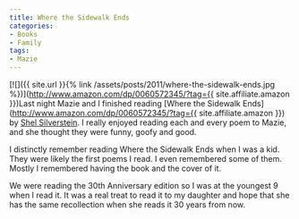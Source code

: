 ```yaml
---
title: Where the Sidewalk Ends
categories:
- Books
- Family
tags:
- Mazie
---
```


[![]({{ site.url }}{% link /assets/posts/2011/where-the-sidewalk-ends.jpg %})](http://www.amazon.com/dp/0060572345/?tag={{ site.affiliate.amazon }})Last night Mazie and I finished reading [Where the Sidewalk Ends](http://www.amazon.com/dp/0060572345/?tag={{ site.affiliate.amazon }}) by [Shel Silverstein](http://www.shelsilverstein.com/). I really enjoyed reading each and every poem to Mazie, and she thought they were funny, goofy and good.

I distinctly remember reading Where the Sidewalk Ends when I was a kid. They were likely the first poems I read. I even remembered some of them. Mostly I remembered having the book and the cover of it.

We were reading the 30th Anniversary edition so I was at the youngest 9 when I read it. It was a real treat to read it to my daughter and hope that she has the same recollection when she reads it 30 years from now.

